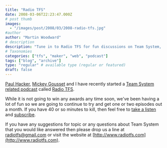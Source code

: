 ```yaml
---
title: "Radio TFS"
date: 2008-03-06T22:23:47.000Z
# post thumb
images:
  - "/images/post/2008/03/2008-radio-tfs.jpg"
#author
author: "Martin Woodward"
# description
description: "Tune in to Radio TFS for fun discussions on Team System, and join us by sending your questions or suggestions!"
# Taxonomies
categories: ["tfs", "maker", "web", "podcast"]
tags: ["blog", "archive"]
type: "regular" # available type (regular or featured)
draft: false
---
```

[](http://www.radiotfs.com/) [Paul Hacker](http://phacker.wordpress.com/), [Mickey Gousset](http://teamsystemrocks.com/blogs/mickey_gousset/) and I have recently started a [Team System related podcast](http://www.radiotfs.com/) called [Radio TFS](http://www.radiotfs.com/).   

While it is not going to win any awards any time soon, we've been having a lot of fun so we are going to continue to try and get one or two episodes out a month. If you have 40 or so minutes to kill, then feel free to [take a listen](http://www.radiotfs.com/ct.ashx?id=ecb4b81c-5a56-4c34-b572-9286ad9710fc&url=http%3a%2f%2ffeeds.feedburner.com%2f%7er%2fradiotfs%2f%7e5%2f245499779%2fradiotfs_003.mp3) and [subscribe](http://feeds.feedburner.com/radiotfs).   

If you have any suggestions for topic or any questions about Team System that you would like answered then please drop us a line at [radiotfs@gmail.com](mailto:radiotfs@gmail.com) or visit the website at [http://www.radiotfs.com](http://www.radiotfs.com).